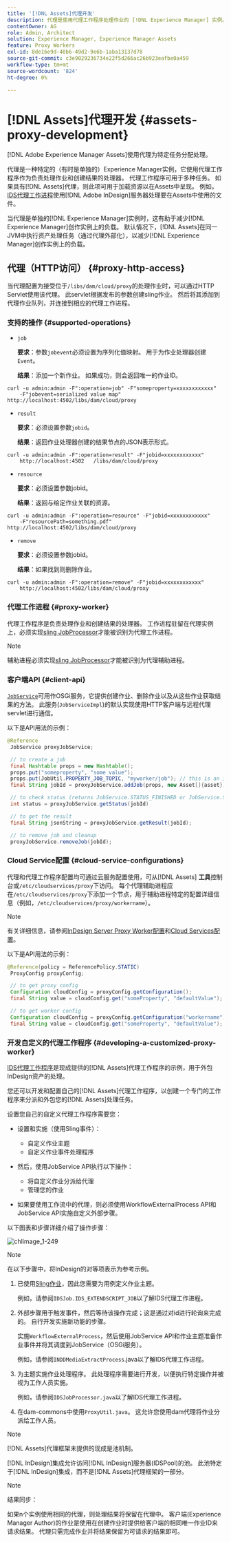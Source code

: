 ```yaml
---
title: '[!DNL Assets]代理开发'
description: 代理是使用代理工作程序处理作业的 [!DNL Experience Manager] 实例。 了解如何配置 [!DNL Experience Manager] 代理、支持的操作、代理组件以及如何开发自定义代理工作程序。
contentOwner: AG
role: Admin, Architect
solution: Experience Manager, Experience Manager Assets
feature: Proxy Workers
exl-id: 8de16e9d-40b6-49d2-9e6b-1aba13137d78
source-git-commit: c3e9029236734e22f5d266ac26b923eafbe0a459
workflow-type: tm+mt
source-wordcount: '824'
ht-degree: 0%

---
```


# [!DNL Assets]代理开发 {#assets-proxy-development}

[!DNL Adobe Experience Manager Assets]使用代理为特定任务分配处理。

代理是一种特定的（有时是单独的）Experience Manager实例，它使用代理工作程序作为负责处理作业和创建结果的处理器。 代理工作程序可用于多种任务。 如果具有[!DNL Assets]代理，则此项可用于加载资源以在Assets中呈现。 例如，[IDS代理工作进程](indesign.md)使用[!DNL Adobe InDesign]服务器处理要在Assets中使用的文件。

当代理是单独的[!DNL Experience Manager]实例时，这有助于减少[!DNL Experience Manager]创作实例上的负载。 默认情况下，[!DNL Assets]在同一JVM中执行资产处理任务（通过代理外部化），以减少[!DNL Experience Manager]创作实例上的负载。

## 代理（HTTP访问） {#proxy-http-access}

当代理配置为接受位于`/libs/dam/cloud/proxy`的处理作业时，可以通过HTTP Servlet使用该代理。 此servlet根据发布的参数创建sling作业。 然后将其添加到代理作业队列，并连接到相应的代理工作进程。

### 支持的操作 {#supported-operations}

* `job`

  **要求**：参数`jobevent`必须设置为序列化值映射。 用于为作业处理器创建`Event`。

  **结果**：添加一个新作业。 如果成功，则会返回唯一的作业ID。

```shell
curl -u admin:admin -F":operation=job" -F"someproperty=xxxxxxxxxxxx"
    -F"jobevent=serialized value map" http://localhost:4502/libs/dam/cloud/proxy
```

* `result`

  **要求**：必须设置参数`jobid`。

  **结果**：返回作业处理器创建的结果节点的JSON表示形式。

```shell
curl -u admin:admin -F":operation=result" -F"jobid=xxxxxxxxxxxx"
    http://localhost:4502   /libs/dam/cloud/proxy
```

* `resource`

  **要求**：必须设置参数jobid。

  **结果**：返回与给定作业关联的资源。

```shell
curl -u admin:admin -F":operation=resource" -F"jobid=xxxxxxxxxxxx"
    -F"resourcePath=something.pdf" http://localhost:4502/libs/dam/cloud/proxy
```

* `remove`

  **要求**：必须设置参数jobid。

  **结果**：如果找到则删除作业。

```shell
curl -u admin:admin -F":operation=remove" -F"jobid=xxxxxxxxxxxx"
    http://localhost:4502/libs/dam/cloud/proxy
```

### 代理工作进程 {#proxy-worker}

代理工作程序是负责处理作业和创建结果的处理器。 工作进程驻留在代理实例上，必须实现[sling JobProcessor](https://sling.apache.org/site/eventing-and-jobs.html)才能被识别为代理工作进程。

>[!NOTE]
>
>辅助进程必须实现[sling JobProcessor](https://sling.apache.org/site/eventing-and-jobs.html)才能被识别为代理辅助进程。

### 客户端API {#client-api}

[`JobService`](https://helpx.adobe.com/experience-manager/6-5/sites/developing/using/reference-materials/javadoc/index.html)可用作OSGi服务，它提供创建作业、删除作业以及从这些作业获取结果的方法。 此服务(`JobServiceImpl`)的默认实现使用HTTP客户端与远程代理servlet进行通信。

以下是API用法的示例：

```java
@Reference
 JobService proxyJobService;

 // to create a job
 final Hashtable props = new Hashtable();
 props.put("someproperty", "some value");
 props.put(JobUtil.PROPERTY_JOB_TOPIC, "myworker/job"); // this is an identifier of the worker
 final String jobId = proxyJobService.addJob(props, new Asset[]{asset});

 // to check status (returns JobService.STATUS_FINISHED or JobService.STATUS_INPROGRESS)
 int status = proxyJobService.getStatus(jobId)

 // to get the result
 final String jsonString = proxyJobService.getResult(jobId);

 // to remove job and cleanup
 proxyJobService.removeJob(jobId);
```

### Cloud Service配置 {#cloud-service-configurations}

<!-- TBD: Cannot find com.day.cq.dam.api.proxy at https://helpx.adobe.com/experience-manager/6-5/sites/developing/using/reference-materials/javadoc/index.html which were generated in May 2020. Hiding this broken link for now.
>[!NOTE]
>
>Reference documentation for the proxy API is available under [`com.day.cq.dam.api.proxy`](https://helpx.adobe.com/experience-manager/6-5/sites/developing/using/reference-materials/javadoc/com/day/cq/dam/api/proxy/package-summary.html).
-->

代理和代理工作程序配置均可通过云服务配置使用，可从[!DNL Assets] **工具**&#x200B;控制台或`/etc/cloudservices/proxy`下访问。 每个代理辅助进程应在`/etc/cloudservices/proxy`下添加一个节点，用于辅助进程特定的配置详细信息（例如，`/etc/cloudservices/proxy/workername`）。

>[!NOTE]
>
>有关详细信息，请参阅[InDesign Server Proxy Worker配置](indesign.md#configuring-the-proxy-worker-for-indesign-server)和[Cloud Services配置](../sites-developing/extending-cloud-config.md)。

以下是API用法的示例：

```java
@Reference(policy = ReferencePolicy.STATIC)
 ProxyConfig proxyConfig;

 // to get proxy config
 Configuration cloudConfig = proxyConfig.getConfiguration();
 final String value = cloudConfig.get("someProperty", "defaultValue");

 // to get worker config
 Configuration cloudConfig = proxyConfig.getConfiguration("workername");
 final String value = cloudConfig.get("someProperty", "defaultValue");
```

### 开发自定义的代理工作程序 {#developing-a-customized-proxy-worker}

[IDS代理工作程序](indesign.md)是现成提供的[!DNL Assets]代理工作程序的示例，用于外包InDesign资产的处理。

您还可以开发和配置自己的[!DNL Assets]代理工作程序，以创建一个专门的工作程序来分派和外包您的[!DNL Assets]处理任务。

设置您自己的自定义代理工作程序需要您：

* 设置和实施（使用Sling事件）：

   * 自定义作业主题
   * 自定义作业事件处理程序

* 然后，使用JobService API执行以下操作：

   * 将自定义作业分派给代理
   * 管理您的作业

* 如果要使用工作流中的代理，则必须使用WorkflowExternalProcess API和JobService API实施自定义外部步骤。

以下图表和步骤详细介绍了操作步骤：

![chlimage_1-249](assets/chlimage_1-249.png)

>[!NOTE]
>
>在以下步骤中，将InDesign的对等项表示为参考示例。

1. 已使用[Sling作业](https://sling.apache.org/site/eventing-and-jobs.html)，因此您需要为用例定义作业主题。

   例如，请参阅`IDSJob.IDS_EXTENDSCRIPT_JOB`以了解IDS代理工作进程。

1. 外部步骤用于触发事件，然后等待该操作完成；这是通过对id进行轮询来完成的。 自行开发实施新功能的步骤。

   实施`WorkflowExternalProcess`，然后使用JobService API和作业主题准备作业事件并将其调度到JobService（OSGi服务）。

   例如，请参阅`INDDMediaExtractProcess`.java以了解IDS代理工作进程。

1. 为主题实施作业处理程序。 此处理程序需要进行开发，以便执行特定操作并被视为工作人员实施。

   例如，请参阅`IDSJobProcessor.java`以了解IDS代理工作进程。

1. 在dam-commons中使用`ProxyUtil.java`。 这允许您使用dam代理将作业分派给工作人员。

>[!NOTE]
>
>[!DNL Assets]代理框架未提供的现成是池机制。
>
>[!DNL InDesign]集成允许访问[!DNL InDesign]服务器(IDSPool)的池。 此池特定于[!DNL InDesign]集成，而不是[!DNL Assets]代理框架的一部分。

>[!NOTE]
>
>结果同步：
>
>如果n个实例使用相同的代理，则处理结果将保留在代理中。 客户端(Experience Manager Author)的作业是使用在创建作业时提供给客户端的相同唯一作业ID来请求结果。 代理只需完成作业并将结果保留为可请求的结果即可。
